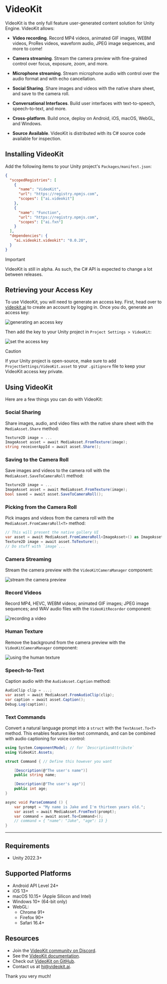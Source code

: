 # VideoKit
VideoKit is the only full feature user-generated content solution for Unity Engine. VideoKit allows:

- **Video recording**. Record MP4 videos, animated GIF images, WEBM videos, ProRes videos, waveform audio, JPEG image sequences, and more to come!

- **Camera streaming**. Stream the camera preview with fine-grained control over focus, exposure, zoom, and more.

- **Microphone streaming**. Stream microphone audio with control over the audio format and with echo cancellation.

- **Social Sharing**. Share images and videos with the native share sheet, and save to the camera roll.

- **Conversational Interfaces**. Build user interfaces with text-to-speech, speech-to-text, and more.

- **Cross-platform**. Build once, deploy on Android, iOS, macOS, WebGL, and Windows.

- **Source Available**. VideoKit is distributed with its C# source code available for inspection.

## Installing VideoKit
Add the following items to your Unity project's `Packages/manifest.json`:
```json
{
  "scopedRegistries": [
    {
      "name": "VideoKit",
      "url": "https://registry.npmjs.com",
      "scopes": ["ai.videokit"]
    },
    {
      "name": "Function",
      "url": "https://registry.npmjs.com",
      "scopes": ["ai.fxn"]
    }
  ],
  "dependencies": {
    "ai.videokit.videokit": "0.0.20",
  }
}
```

> [!IMPORTANT]
> VideoKit is still in alpha. As such, the C# API is expected to change a lot between releases.

## Retrieving your Access Key
To use VideoKit, you will need to generate an access key. First, head over to [videokit.ai](https://videokit.ai) to create an account by logging in. Once you do, generate an access key:

![generating an access key](api-key.gif)

Then add the key to your Unity project in `Project Settings > VideoKit`:

![set the access key](https://www.videokit.ai/key.png)

> [!CAUTION]
> If your Unity project is open-source, make sure to add `ProjectSettings/VideoKit.asset` to your `.gitignore` file to keep your VideoKit access key private.

## Using VideoKit
Here are a few things you can do with VideoKit:

### Social Sharing
Share images, audio, and video files with the native share sheet with the `MediaAsset.Share` method:
```csharp
Texture2D image = ...
ImageAsset asset = await MediaAsset.FromTexture(image);
string receiverAppId = await asset.Share();
```

### Saving to the Camera Roll
Save images and videos to the camera roll with the `MediaAsset.SaveToCameraRoll` method:
```csharp
Texture2D image = ...
ImageAsset asset = await MediaAsset.FromTexture(image);
bool saved = await asset.SaveToCameraRoll();
```

### Picking from the Camera Roll
Pick images and videos from the camera roll with the `MediaAsset.FromCameraRoll<T>` method:
```csharp
// This will present the native gallery UI
var asset = await MediaAsset.FromCameraRoll<ImageAsset>() as ImageAsset;
Texture2D image = await asset.ToTexture();
// Do stuff with `image`...
```

### Camera Streaming
Stream the camera preview with the `VideoKitCameraManager` component:

![stream the camera preview](https://www.videokit.ai/camera.gif)

### Record Videos
Record MP4, HEVC, WEBM videos; animated GIF images; JPEG image sequences; and WAV audio files with the `VideoKitRecorder` component:

![recording a video](https://www.videokit.ai/video-recording.gif)

### Human Texture
Remove the background from the camera preview with the `VideoKitCameraManager` component:

![using the human texture](https://www.videokit.ai/human-texture.gif)

### Speech-to-Text
Caption audio with the `AudioAsset.Caption` method:
```csharp
AudioClip clip = ...;
var asset = await MediaAsset.FromAudioClip(clip);
var caption = await asset.Caption();
Debug.Log(caption);
```

### Text Commands
Convert a natural language prompt into a `struct` with the `TextAsset.To<T>` method. This enables features like text commands, and can be combined with audio captioning for voice control:
```csharp
using System.ComponentModel; // for `DescriptionAttribute`
using VideoKit.Assets;

struct Command { // Define this however you want

    [Description(@"The user's name")]
    public string name;

    [Description(@"The user's age")]
    public int age;
}

async void ParseCommand () {
    var prompt = "My name is Jake and I'm thirteen years old.";
    var asset = await MediaAsset.FromText(prompt);
    var command = await asset.To<Command>();
    // command = { "name": "Jake", "age": 13 }
}
```

___

## Requirements
- Unity 2022.3+

## Supported Platforms
- Android API Level 24+
- iOS 13+
- macOS 10.15+ (Apple Silicon and Intel)
- Windows 10+ (64-bit only)
- WebGL:
  - Chrome 91+
  - Firefox 90+
  - Safari 16.4+

## Resources
- Join the [VideoKit community on Discord](https://www.videokit.ai/community).
- See the [VideoKit documentation](https://www.videokit.ai).
- Check out [VideoKit on GitHub](https://github.com/videokit-ai).
- Contact us at [hi@videokit.ai](mailto:hi@videokit.ai).

Thank you very much!